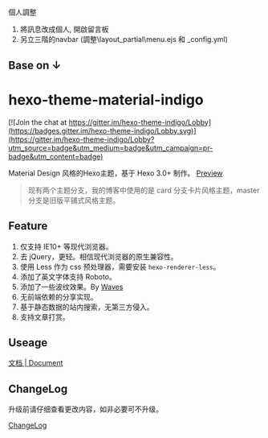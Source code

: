 ##
個人調整
1. 將訊息改成個人, 開啟留言板
2. 另立三階的navbar (調整\layout\_partial\menu.ejs 和 _config.yml)
 
## Base on ↓
hexo-theme-material-indigo
================

[![Join the chat at https://gitter.im/hexo-theme-indigo/Lobby](https://badges.gitter.im/hexo-theme-indigo/Lobby.svg)](https://gitter.im/hexo-theme-indigo/Lobby?utm_source=badge&utm_medium=badge&utm_campaign=pr-badge&utm_content=badge)

Material Design 风格的Hexo主题，基于 Hexo 3.0+ 制作。 [Preview](http://imys.net/)

> 现有两个主题分支，我的博客中使用的是 card 分支卡片风格主题，master 分支是旧版平铺式风格主题。

## Feature

1. 仅支持 IE10+ 等现代浏览器。
2. 去 jQuery，更轻。相信现代浏览器的原生兼容性。
3. 使用 Less 作为 css 预处理器，需要安装 `hexo-renderer-less`。
4. 添加了英文字体支持 Roboto。
5. 添加了一些波纹效果。By [Waves](https://github.com/fians/Waves)
6. 无前端依赖的分享实现。
7. 基于静态数据的站内搜索，无第三方侵入。
8. 支持文章打赏。

## Useage

[文档 | Document](https://github.com/yscoder/hexo-theme-indigo/wiki)

## ChangeLog

升级前请仔细查看更改内容，如非必要可不升级。

[ChangeLog](https://github.com/yscoder/hexo-theme-indigo/releases)
